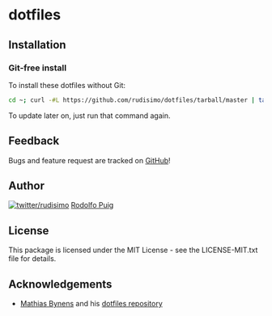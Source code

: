 # dotfiles

## Installation

### Git-free install

To install these dotfiles without Git:

```bash
cd ~; curl -#L https://github.com/rudisimo/dotfiles/tarball/master | tar -xzv --strip-components 1 --exclude={README.md,LICENSE-MIT.txt}
```

To update later on, just run that command again.

## Feedback

Bugs and feature request are tracked on [GitHub](https://github.com/rudisimo/dotfiles/issues)!

## Author

[![twitter/rudisimo](http://gravatar.com/avatar/e5214718b36ce8a431ecfc7855f0e969?s=24)](http://twitter.com/rudisimo "Follow @rudisimo on Twitter") [Rodolfo Puig](http://puig.io/)

## License

This package is licensed under the MIT License - see the LICENSE-MIT.txt file for details.

## Acknowledgements

* [Mathias Bynens](http://mathiasbynens.be/) and his [dotfiles repository](https://github.com/mathiasbynens/dotfiles)

